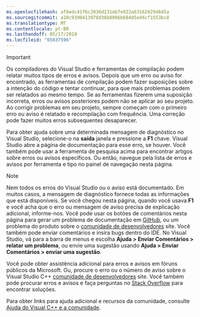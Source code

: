 ```yaml
---
ms.openlocfilehash: af8edc41f6c2036d231eb7e922a631628294645a
ms.sourcegitcommit: a10c9390413978d36b8096b684d5ed4cf1553bc8
ms.translationtype: MT
ms.contentlocale: pt-BR
ms.lasthandoff: 05/17/2019
ms.locfileid: "65837596"
---
```

> [!IMPORTANT]
> Os compiladores do Visual Studio e ferramentas de compilação podem relatar muitos tipos de erros e avisos. Depois que um erro ou aviso for encontrado, as ferramentas de compilação podem fazer suposições sobre a intenção do código e tentar continuar, para que mais problemas podem ser relatados ao mesmo tempo. Se as ferramentas fizerem uma suposição incorreta, erros ou avisos posteriores podem não se aplicar ao seu projeto. Ao corrigir problemas em seu projeto, sempre começam com o primeiro erro ou aviso é relatado e recompilação com frequência. Uma correção pode fazer muitos erros subsequentes desaparecer.

Para obter ajuda sobre uma determinada mensagem de diagnóstico no Visual Studio, selecione-o na **saída** janela e pressione a **F1** chave. Visual Studio abre a página de documentação para esse erro, se houver. Você também pode usar a ferramenta de pesquisa acima para encontrar artigos sobre erros ou avisos específicos. Ou então, navegue pela lista de erros e avisos por ferramenta e tipo no painel de navegação nesta página.

> [!NOTE]
> Nem todos os erros do Visual Studio ou o aviso está documentado. Em muitos casos, a mensagem de diagnóstico fornece todas as informações que está disponíveis. Se você chegou nesta página, quando você usava **F1** e você acha que o erro ou mensagem de aviso precisa de explicação adicional, informe-nos. Você pode usar os botões de comentários nesta página para gerar um problema de documentação em [GitHub](https://github.com/MicrosoftDocs/cpp-docs/issues), ou um problema do produto sobre o [comunidade de desenvolvedores](https://developercommunity.visualstudio.com/spaces/8/index.html) site. Você também pode enviar comentários e insira bugs dentro do IDE. No Visual Studio, vá para a barra de menus e escolha **Ajuda > Enviar Comentários > relatar um problema**, ou envie uma sugestão usando **Ajuda > Enviar Comentários > enviar uma sugestão**.

Você pode obter assistência adicional para erros e avisos em fóruns públicos da Microsoft. Ou, procure o erro ou o número de aviso sobre o Visual Studio C++ [comunidade de desenvolvedores](https://developercommunity.visualstudio.com/spaces/8/index.html) site. Você também pode procurar erros e avisos e faça perguntas no [Stack Overflow](http://stackoverflow.com/) para encontrar soluções.

Para obter links para ajuda adicional e recursos da comunidade, consulte [Ajuda do Visual C++ e a comunidade](../../overview/visual-cpp-help-and-community.md).